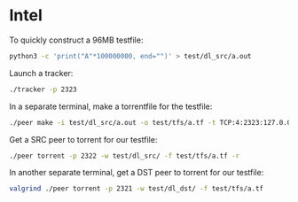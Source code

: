 # Intel
To quickly construct a 96MB testfile: 
```bash
python3 -c 'print("A"*100000000, end="")' > test/dl_src/a.out
```

Launch a tracker:
```bash
./tracker -p 2323
```

In a separate terminal, make a torrentfile for the testfile:
```bash
./peer make -i test/dl_src/a.out -o test/tfs/a.tf -t TCP:4:2323:127.0.0.1
```

Get a SRC peer to torrent for our testfile:
```bash
./peer torrent -p 2322 -w test/dl_src/ -f test/tfs/a.tf -r
```

In another separate terminal, get a DST peer to torrent for our testfile:
```bash
valgrind ./peer torrent -p 2321 -w test/dl_dst/ -f test/tfs/a.tf
```